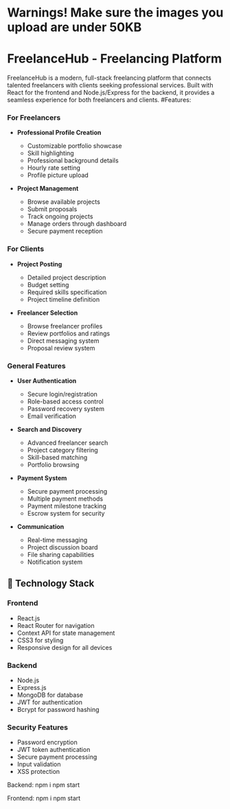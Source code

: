 # Warnings!  Make sure the images you upload are under 50KB

# FreelanceHub - Freelancing Platform

FreelanceHub is a modern, full-stack freelancing platform that connects talented freelancers with clients seeking professional services. Built with React for the frontend and Node.js/Express for the backend, it provides a seamless experience for both freelancers and clients.
#Features:
### For Freelancers
- **Professional Profile Creation**
  - Customizable portfolio showcase
  - Skill highlighting
  - Professional background details
  - Hourly rate setting
  - Profile picture upload

- **Project Management**
  - Browse available projects
  - Submit proposals
  - Track ongoing projects
  - Manage orders through dashboard
  - Secure payment reception

### For Clients
- **Project Posting**
  - Detailed project description
  - Budget setting
  - Required skills specification
  - Project timeline definition

- **Freelancer Selection**
  - Browse freelancer profiles
  - Review portfolios and ratings
  - Direct messaging system
  - Proposal review system

### General Features
- **User Authentication**
  - Secure login/registration
  - Role-based access control
  - Password recovery system
  - Email verification

- **Search and Discovery**
  - Advanced freelancer search
  - Project category filtering
  - Skill-based matching
  - Portfolio browsing

- **Payment System**
  - Secure payment processing
  - Multiple payment methods
  - Payment milestone tracking
  - Escrow system for security

- **Communication**
  - Real-time messaging
  - Project discussion board
  - File sharing capabilities
  - Notification system

## 🚀 Technology Stack

### Frontend
- React.js
- React Router for navigation
- Context API for state management
- CSS3 for styling
- Responsive design for all devices

### Backend
- Node.js
- Express.js
- MongoDB for database
- JWT for authentication
- Bcrypt for password hashing

### Security Features
- Password encryption
- JWT token authentication
- Secure payment processing
- Input validation
- XSS protection


Backend:
npm i
npm start

Frontend:
npm i 
npm start
